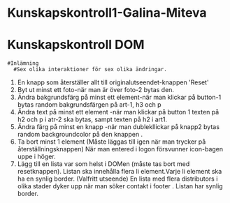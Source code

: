 # Kunskapskontroll1-Galina-Miteva
 # Kunskapskontroll DOM
    #Inlämning
      #Sex olika interaktioner för sex olika ändringar. 

1. En knapp som återställer allt till originalutseendet-knappen 'Reset'
2. Byt ut minst ett foto-när man är över foto-2 bytas den.
3. Ändra bakgrundsfärg på minst ett element-när man klickar på button-1 bytas random bakgrundsfärgen på art-1, h3 och p
4. Ändra text på minst ett element -när man klickar på button 1 texten på h2 och p i atr-2 ska bytas, sampt texten på h2 i art1.
5. Ändra färg på minst en knapp
-när man dublekllickar på knapp2 bytas random backgroundcolor på den knappen .
6. Ta bort minst 1 element (Måste läggas till igen när man trycker på återställningsknappen)
När man entered i logon försvunner icon-bagen uppe i höger.
7. Lägg till en lista var som helst i DOMen (måste tas bort med resetknappen). Listan ska innehålla flera li element.Varje li element ska ha en synlig border. (Valfritt utseende)
En lista med flera distributors i olika stader dyker upp när man söker  contakt i footer . Listan har synlig border.
